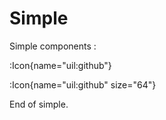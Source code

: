 # Simple

Simple components :


:Icon{name="uil:github"}

:Icon{name="uil:github" size="64"}


End of simple.

